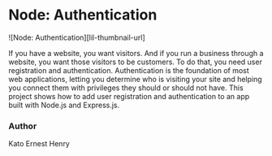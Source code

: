 # Node: Authentication


![Node: Authentication][lil-thumbnail-url] 

If you have a website, you want visitors. And if you run a business through a website, you want those visitors to be customers. To do that, you need user registration and authentication. Authentication is the foundation of most web applications, letting you determine who is visiting your site and helping you connect them with privileges they should or should not have. This project shows how to add user registration and authentication to an app built with Node.js and Express.js. 


### Author

Kato Ernest Henry
                            

        
